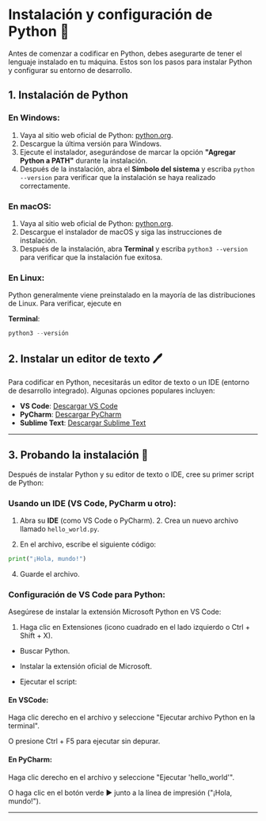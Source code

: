 # Instalación y configuración de Python 🐍

Antes de comenzar a codificar en Python, debes asegurarte de tener el lenguaje instalado en tu máquina. Estos son los pasos para instalar Python y configurar su entorno de desarrollo.

## 1. Instalación de Python

### En Windows:

1. Vaya al sitio web oficial de Python: [python.org](https://www.python.org/downloads/).
2. Descargue la última versión para Windows.
3. Ejecute el instalador, asegurándose de marcar la opción **"Agregar Python a PATH"** durante la instalación.
4. Después de la instalación, abra el **Símbolo del sistema** y escriba `python --version` para verificar que la instalación se haya realizado correctamente.

### En macOS:

1. Vaya al sitio web oficial de Python: [python.org](https://www.python.org/downloads/).
2. Descargue el instalador de macOS y siga las instrucciones de instalación.
3. Después de la instalación, abra **Terminal** y escriba `python3 --version` para verificar que la instalación fue exitosa.

### En Linux:

Python generalmente viene preinstalado en la mayoría de las distribuciones de Linux. Para verificar, ejecute en 

**Terminal**:
```python
python3 --versión 
```

## 2. Instalar un editor de texto 🖊️

Para codificar en Python, necesitarás un editor de texto o un IDE (entorno de desarrollo integrado). Algunas opciones populares incluyen:

- **VS Code**: [Descargar VS Code](https://code.visualstudio.com/)
- **PyCharm**: [Descargar PyCharm](https://www.jetbrains.com/pycharm/)
- **Sublime Text**: [Descargar Sublime Text](https://www.sublimetext.com/)

---

## 3. Probando la instalación 🧪

Después de instalar Python y su editor de texto o IDE, cree su primer script de Python:

### Usando un IDE (VS Code, PyCharm u otro):

1. Abra su **IDE** (como VS Code o PyCharm). 2. Crea un nuevo archivo llamado `hello_world.py`.

3. En el archivo, escribe el siguiente código:

```python
print("¡Hola, mundo!")
```

4. Guarde el archivo.

### Configuración de VS Code para Python:

Asegúrese de instalar la extensión Microsoft Python en VS Code:

1. Haga clic en Extensiones (icono cuadrado en el lado izquierdo o Ctrl + Shift + X).

- Buscar Python.

- Instalar la extensión oficial de Microsoft.

- Ejecutar el script:

#### En VSCode:

Haga clic derecho en el archivo y seleccione "Ejecutar archivo Python en la terminal".

O presione Ctrl + F5 para ejecutar sin depurar.

#### En PyCharm:

Haga clic derecho en el archivo y seleccione "Ejecutar 'hello_world'".

O haga clic en el botón verde ▶️ junto a la línea de impresión ("¡Hola, mundo!").

---